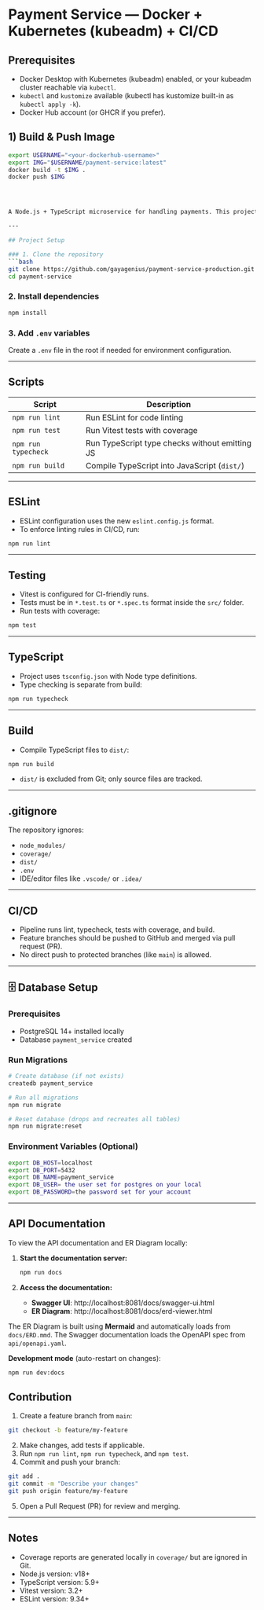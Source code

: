 # Payment Service — Docker + Kubernetes (kubeadm) + CI/CD 


## Prerequisites
- Docker Desktop with Kubernetes (kubeadm) enabled, or your kubeadm cluster reachable via `kubectl`.
- `kubectl` and `kustomize` available (kubectl has kustomize built-in as `kubectl apply -k`).
- Docker Hub account (or GHCR if you prefer).


## 1) Build & Push Image
```bash
export USERNAME="<your-dockerhub-username>"
export IMG="$USERNAME/payment-service:latest"
docker build -t $IMG .
docker push $IMG




A Node.js + TypeScript microservice for handling payments. This project includes ESLint for code quality, Vitest for testing, and TypeScript for type safety. It is ready for CI/CD pipelines.

---

## Project Setup

### 1. Clone the repository
```bash
git clone https://github.com/gayagenius/payment-service-production.git
cd payment-service
````

### 2. Install dependencies

```bash
npm install
```

### 3. Add `.env` variables

Create a `.env` file in the root if needed for environment configuration.

---

## Scripts

| Script              | Description                                    |
| ------------------- | ---------------------------------------------- |
| `npm run lint`      | Run ESLint for code linting                    |
| `npm run test`      | Run Vitest tests with coverage                 |
| `npm run typecheck` | Run TypeScript type checks without emitting JS |
| `npm run build`     | Compile TypeScript into JavaScript (`dist/`)   |

---

## ESLint

* ESLint configuration uses the new `eslint.config.js` format.
* To enforce linting rules in CI/CD, run:

```bash
npm run lint
```

---

## Testing

* Vitest is configured for CI-friendly runs.
* Tests must be in `*.test.ts` or `*.spec.ts` format inside the `src/` folder.
* Run tests with coverage:

```bash
npm test
```

---

## TypeScript

* Project uses `tsconfig.json` with Node type definitions.
* Type checking is separate from build:

```bash
npm run typecheck
```

---

## Build

* Compile TypeScript files to `dist/`:

```bash
npm run build
```

* `dist/` is excluded from Git; only source files are tracked.

---

## .gitignore

The repository ignores:

* `node_modules/`
* `coverage/`
* `dist/`
* `.env`
* IDE/editor files like `.vscode/` or `.idea/`

---

## CI/CD

* Pipeline runs lint, typecheck, tests with coverage, and build.
* Feature branches should be pushed to GitHub and merged via pull request (PR).
* No direct push to protected branches (like `main`) is allowed.

---

## 🗄️ Database Setup

### Prerequisites
- PostgreSQL 14+ installed locally
- Database `payment_service` created

### Run Migrations
```bash
# Create database (if not exists)
createdb payment_service

# Run all migrations
npm run migrate

# Reset database (drops and recreates all tables)
npm run migrate:reset
```

### Environment Variables (Optional)
```bash
export DB_HOST=localhost
export DB_PORT=5432
export DB_NAME=payment_service
export DB_USER= the user set for postgres on your local
export DB_PASSWORD=the password set for your account
```

---

## API Documentation

To view the API documentation and ER Diagram locally:

1. **Start the documentation server:**
   ```bash
   npm run docs
   ```

2. **Access the documentation:**
   - **Swagger UI**: http://localhost:8081/docs/swagger-ui.html
   - **ER Diagram**: http://localhost:8081/docs/erd-viewer.html

The ER Diagram is built using **Mermaid** and automatically loads from `docs/ERD.mmd`. The Swagger documentation loads the OpenAPI spec from `api/openapi.yaml`.

**Development mode** (auto-restart on changes):
```bash
npm run dev:docs
``` 

## Contribution

1. Create a feature branch from `main`:

```bash
git checkout -b feature/my-feature
```

2. Make changes, add tests if applicable.
3. Run `npm run lint`, `npm run typecheck`, and `npm test`.
4. Commit and push your branch:

```bash
git add .
git commit -m "Describe your changes"
git push origin feature/my-feature
```

5. Open a Pull Request (PR) for review and merging.

---

## Notes

* Coverage reports are generated locally in `coverage/` but are ignored in Git.
* Node.js version: v18+
* TypeScript version: 5.9+
* Vitest version: 3.2+
* ESLint version: 9.34+

```



